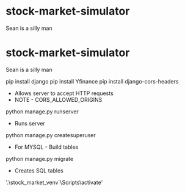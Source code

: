 # stock-market-simulator

Sean is a silly man

# stock-market-simulator

Sean is a silly man

pip install django
pip install Yfinance
pip install django-cors-headers

- Allows server to accept HTTP requests
- NOTE - CORS_ALLOWED_ORIGINS

python manage.py runserver

- Runs server

python manage.py createsuperuser

- For MYSQL - Build tables

python manage.py migrate

- Creates SQL tables

'.\stock_market_venv`\Scripts\activate'
